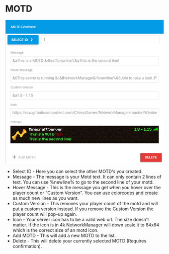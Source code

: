 # MOTD



![](../../.gitbook/assets/snap1.png)

* Select ID - Here you can select the other MOTD's you created.
* Message - The message is your Motd text. It can only contain 2 lines of text. You can use %newline% to go to the second line of your motd.
* Hover Message - This is the message you get when you hover over the player count or "Custom Version". You can use colorcodes and create as much new lines as you want.
* Custom Version - This removes your player count of the motd and will put a custom version instead. If you remove the Custom Version the player count will pop-up again.
* Icon - Your server icon has to be a valid web url. The size doesn't matter. If the icon is in 4k NetworkManager will down scale it to 64x64 which is the correct size of an motd icon.
* Add MOTD - This will add a new MOTD to the list.
* Delete - This will delete your currently selected MOTD \(Requires confirmation\).


